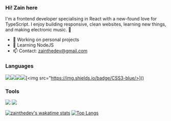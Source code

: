 ### Hi! Zain here

I'm a frontend developer specialising in React with a new-found love for TypeScript.
I enjoy building responsive, clean websites, learning new things, and making electronic music. 🎹

- 🔭 Working on personal projects
- 🌱 Learning NodeJS
- 📫 Contact: zainthedev@gmail.com

### Languages

[<img src="https://img.shields.io/badge/react%20-%2320232a.svg?&style=for-the-badge&logo=react&logoColor=%2361DAFB"/>]()[<img src="https://img.shields.io/badge/typescript%20-%2320232a.svg?&style=for-the-badge&logo=typescript&logoColor=white&color=3178c6"/>]()[<img src="https://img.shields.io/badge/javascript%20-%23323330.svg?&style=for-the-badge&logo=javascript&logoColor=%23F7DF1E"/>]()[<img src="https://img.shields.io/badge/html5%20-%23E34F26.svg?&style=for-the-badge&logo=html5&logoColor=white"/>]()[<img src="https://img.shields.io/badge/CSS3-blue/>]()

### Tools

[<img src="https://img.shields.io/badge/git%20-%23F05033.svg?&style=for-the-badge&logo=git&logoColor=white"/>]() [<img src="https://img.shields.io/badge/github%20-%23121011.svg?&style=for-the-badge&logo=github&logoColor=white"/>
]()

[![zainthedev's wakatime stats](https://github-readme-stats.vercel.app/api/wakatime?username=zainthedev)](https://github.com/anuraghazra/github-readme-stats)
[![Top Langs](https://github-readme-stats.vercel.app/api/top-langs/?username=zainthedev&layout=compact&theme=synthwave)](https://github.com/anuraghazra/github-readme-stats)
